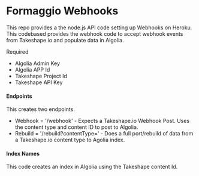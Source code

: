 # Formaggio Webhooks
This repo provides a the node.js API code setting up Webhooks on Heroku. This codebased provides 
the webhook code to accept webhook events from Takeshape.io and populate data in Algolia.

Required
- Algolia Admin Key
- Algolia APP Id
- Takeshape Project Id
- Takeshape API Key

#### Endpoints
This creates two endpoints.

- Webhook = '/webhook' - Expects a Takeshape.io Webhook Post. Uses the content type and content ID to post to Algolia.
- Rebuild = '/rebuild?contentType=' - Does a full port/rebuild of data from a Takeshape.io content type to Agolia index.

#### Index Names
This code creates an index in Algolia using the Takeshape content Id.
